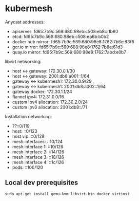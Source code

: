 # kubermesh

Anycast addresses:
- apiserver: fd65:7b9c:569:680:98eb:c508:eb8c:1b80
- etcd: fd65:7b9c:569:680:98eb:c508:ea6b:b0b2
- docker hub mirror: fd65:7b9c:569:680:98e8:1762:7b6e:83f6
- gcr.io mirror: fd65:7b9c:569:680:98e8:1762:7b6e:61d3
- quay.io mirror: fd65:7b9c:569:680:98e8:1762:7abd:e0b7

libvirt networking:
- host <-> gateway: 172.30.0.1/30
- host <-> gateway: 2001:db8:a001::1/64
- gateway <-> kubermesh1: 172.30.0.9/29
- gateway <-> kubermesh1: 2001:db8:a002::1/64
- gateway docker: 172.30.1.1/24
- flannel ipv4: 172.31.0.0/16
- custom ipv4 allocation: 172.30.2.0/24
- custom ipv6 allocation: 2001:db8::/71

Installation networking:
- ??::0/119
- host: ::0/123
- host vip: ::0/128
- mesh interfaces: ::10/124
- mesh interface 1: ::10/126
- mesh interface 2: ::14/126
- mesh interface 3: ::18/126
- mesh interface 4: ::1c/126
- pods: ::100/120


## Local dev prerequisites
`sudo apt-get install qemu-kvm libvirt-bin docker virtinst`
